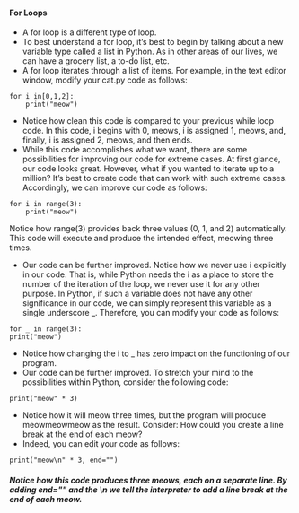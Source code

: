 #### For Loops
- A for loop is a different type of loop.
- To best understand a for loop, it’s best to begin by talking about a new variable type called a list in Python. As in other areas of our lives, we can have a grocery list, a to-do list, etc.
- A for loop iterates through a list of items. For example, in the text editor window, modify your cat.py code as follows:
  
```
for i in[0,1,2]:
    print("meow")
```
- Notice how clean this code is compared to your previous while loop code. In this code, i begins with 0, meows, i is assigned 1, meows, and, finally, i is assigned 2, meows, and then ends.
- While this code accomplishes what we want, there are some possibilities for improving our code for extreme cases. At first glance, our code looks great. However, what if you wanted to iterate up to a million? It’s best to create code that can work with such extreme cases. Accordingly, we can improve our code as follows:
```
for i in range(3):
    print("meow")
```
Notice how range(3) provides back three values (0, 1, and 2) automatically. This code will execute and produce the intended effect, meowing three times.

- Our code can be further improved. Notice how we never use i explicitly in our code. That is, while Python needs the i as a place to store the number of the iteration of the loop, we never use it for any other purpose. In Python, if such a variable does not have any other significance in our code, we can simply represent this variable as a single underscore _. Therefore, you can modify your code as follows:
```
for _ in range(3):
print("meow")
```
- Notice how changing the i to _ has zero impact on the functioning of our program.
- Our code can be further improved. To stretch your mind to the possibilities within Python, consider the following code:

```
print("meow" * 3)
```

- Notice how it will meow three times, but the program will produce meowmeowmeow as the result. Consider: How could you create a line break at the end of each meow?
- Indeed, you can edit your code as follows:

```
print("meow\n" * 3, end="")
```

##### Notice how this code produces three meows, each on a separate line. By adding end="" and the \n we tell the interpreter to add a line break at the end of each meow.
